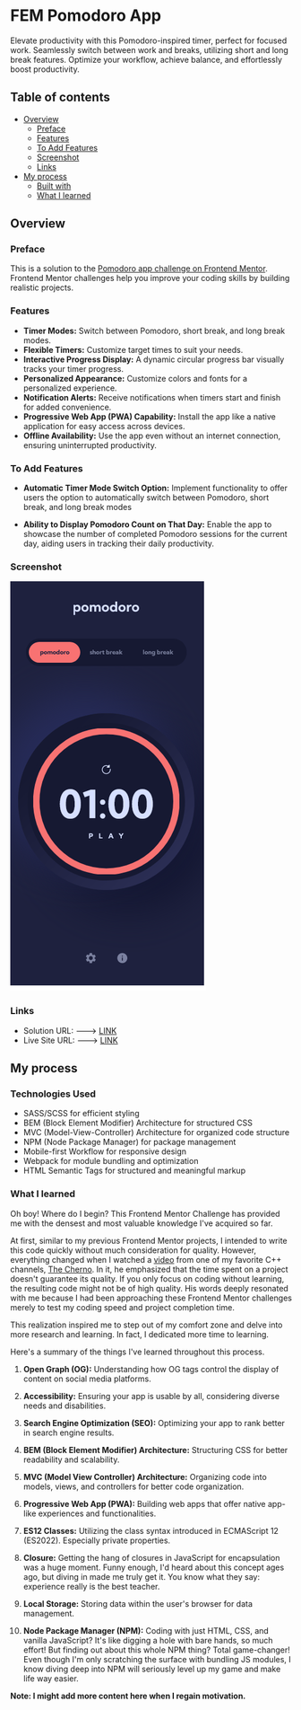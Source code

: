 # FEM Pomodoro App

Elevate productivity with this Pomodoro-inspired timer, perfect for focused work. Seamlessly switch between work and breaks, utilizing short and long break features. Optimize your workflow, achieve balance, and effortlessly boost productivity.

## Table of contents

- [Overview](#overview)
  - [Preface](#preface)
  - [Features](#features)
  - [To Add Features](#to-add-features)
  - [Screenshot](#screenshot)
  - [Links](#links)
- [My process](#my-process)
  - [Built with](#built-with)
  - [What I learned](#what-i-learned)

## Overview

### Preface

This is a solution to the [Pomodoro app challenge on Frontend Mentor](https://www.frontendmentor.io/challenges/pomodoro-app-KBFnycJ6G). Frontend Mentor challenges help you improve your coding skills by building realistic projects.

### Features

- **Timer Modes:** Switch between Pomodoro, short break, and long break modes. 
- **Flexible Timers:** Customize target times to suit your needs.
- **Interactive Progress Display:** A dynamic circular progress bar visually tracks your timer progress.
- **Personalized Appearance:** Customize colors and fonts for a personalized experience.
- **Notification Alerts:** Receive notifications when timers start and finish for added convenience.
- **Progressive Web App (PWA) Capability:** Install the app like a native application for easy access across devices.
- **Offline Availability:** Use the app even without an internet connection, ensuring uninterrupted productivity.

### To Add Features

- **Automatic Timer Mode Switch Option:** Implement functionality to offer users the option to automatically switch between Pomodoro, short break, and long break modes

- **Ability to Display Pomodoro Count on That Day:** Enable the app to showcase the number of completed Pomodoro sessions for the current day, aiding users in tracking their daily productivity.

### Screenshot

![](./preview/screenshot.png)

### Links

- Solution URL: ---> [LINK](https://www.frontendmentor.io/solutions/fem-pomodoro-app-using-html-css-and-vanilla-javascript-g8E78rx7dm)
- Live Site URL: ---> [LINK](https://fempomodoro.netlify.app/)

## My process

### Technologies Used

- SASS/SCSS for efficient styling
- BEM (Block Element Modifier) Architecture for structured CSS
- MVC (Model-View-Controller) Architecture for organized code structure
- NPM (Node Package Manager) for package management
- Mobile-first Workflow for responsive design
- Webpack for module bundling and optimization
- HTML Semantic Tags for structured and meaningful markup

### What I learned

Oh boy! Where do I begin? This Frontend Mentor Challenge has provided me with the densest and most valuable knowledge I've acquired so far.

At first, similar to my previous Frontend Mentor projects, I intended to write this code quickly without much consideration for quality. However, everything changed when I watched a [video](https://www.youtube.com/watch?v=GEr--yTShz8&t=394s) from one of my favorite C++ channels, [The Cherno](https://www.youtube.com/@TheCherno/). In it, he emphasized that the time spent on a project doesn't guarantee its quality. If you only focus on coding without learning, the resulting code might not be of high quality. His words deeply resonated with me because I had been approaching these Frontend Mentor challenges merely to test my coding speed and project completion time.

This realization inspired me to step out of my comfort zone and delve into more research and learning. In fact, I dedicated more time to learning.

Here's a summary of the things I've learned throughout this process.


1. **Open Graph (OG):** Understanding how OG tags control the display of content on social media platforms.
  
2. **Accessibility:** Ensuring your app is usable by all, considering diverse needs and disabilities.
  
3. **Search Engine Optimization (SEO):** Optimizing your app to rank better in search engine results.
  
4. **BEM (Block Element Modifier) Architecture:** Structuring CSS for better readability and scalability.
  
5. **MVC (Model View Controller) Architecture:** Organizing code into models, views, and controllers for better code organization.
  
6. **Progressive Web App (PWA):** Building web apps that offer native app-like experiences and functionalities.
  
7. **ES12 Classes:** Utilizing the class syntax introduced in ECMAScript 12 (ES2022). Especially private properties.
  
8. **Closure:** Getting the hang of closures in JavaScript for encapsulation was a huge moment. Funny enough, I'd heard about this concept ages ago, but diving in made me truly get it. You know what they say: experience really is the best teacher.
  
9. **Local Storage:** Storing data within the user's browser for data management.
  
10. **Node Package Manager (NPM):** Coding with just HTML, CSS, and vanilla JavaScript? It's like digging a hole with bare hands, so much effort! But finding out about this whole NPM thing? Total game-changer! Even though I'm only scratching the surface with bundling JS modules, I know diving deep into NPM will seriously level up my game and make life way easier.

**Note: I might add more content here when I regain motivation.**
